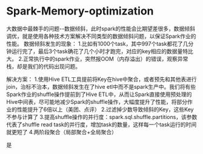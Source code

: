 # Spark-Memory-optimization
大数据中最棘手的问题--数据倾斜，此时spark的性能会比期望差很多，数据倾斜调优，就是使用各种技术方案解决不同类型的数据倾斜问题，以保证Spark作业的性能。
数据倾斜发生的现象：
1.比如有1000个task，其中997个task都花了几分钟运行完了，最后3个task确花了几个小时才跑完，对应的key相应的数据量特比大。
2.正常执行中的spark作业，突然报OOM（内存溢出）的错误，观察异常栈，却是我们的代码出现问题。

解决方案：
1.使用Hive ETL工具提前将Key在hive中聚合，或者预先和其他表进行join，治标不治本，数据倾斜发生在了hive etl中而不是spark生产中。我们将有些Spark作业的shuffle操作提前到了Hive ETL中，从而让Spark直接使用预处理的Hive中间表，尽可能地减少Spark的shuffle操作，大幅度提升了性能，将部分作业的性能提升了6倍以上（美团、点评）
2.过滤掉少数导致倾斜的Key，这些Key不参与计算了
3.提高shuffle操作的并行度：spark.sql.shuffle.partitions，该参数代表了shuffle read task的并行度，增加task的数量，这样每一个task运行的时间就更短了
4.两阶段聚合（局部聚合+全局聚合）

是
